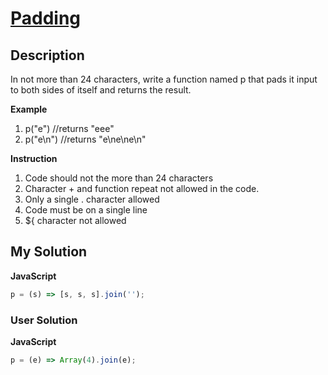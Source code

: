 # [Padding](https://www.codewars.com/kata/59bbf86d5fb133fab20000e4)

## Description

In not more than 24 characters, write a function named p that pads it input to both sides of itself and returns the result.

**Example**

1. p("e") //returns "eee"
2. p("e\n") //returns "e\ne\ne\n"

**Instruction**

1. Code should not the more than 24 characters
2. Character + and function repeat not allowed in the code.
3. Only a single . character allowed
4. Code must be on a single line
5. ${ character not allowed

## My Solution

**JavaScript**

```js
p = (s) => [s, s, s].join('');
```

### User Solution

**JavaScript**

```js
p = (e) => Array(4).join(e);
```
